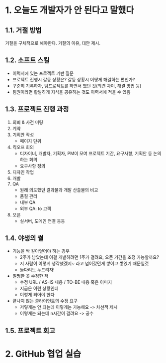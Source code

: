 # 1. 오늘도 개발자가 안 된다고 말했다
## 1.1. 거절 방법
거절을 구체적으로 해야한다. 거절의 이유, 대안 제시.
## 1.2. 소프트 스킬
* 이력서에 있는 프로젝트 기반 질문
* 프로젝트 진행시 갈등 상황은? 갈등 상황시 어떻게 해결하는 편인가?
* 꾸준히 기록하자, 팀프로젝트를 하면서 했던 것(의견 차이, 해결 방법 등)
* 팀원이라면 활발하게 지식을 공유하는 것도 이력서에 적을 수 있음
## 1.3. 프로젝트 진행 과정
1. 의뢰 & 사전 미팅 
2. 계약
3. 기획안 작성
    * 페이지 단위
4. 킥오프 회의
    * 디자이너, 개발자, 기획자, PM이 모여 프로젝트 기간, 요구사항, 기획안 등 논의하는 회의
    * 요구사항 정의
5. 디자인 작업
6. 개발
7. QA
    * 원래 의도했던 결과물과 개발 산출물의 비교
    * 품질 관리
    * 내부 QA
    * 외부 QA: to 고객
8. 오픈
    * 실서버, 도메인 연결 등등
## 1.4. 야생의 썰
* 기능을 싹 갈아엎어야 하는 경우
    * 2주가 남았는데 이걸 개발하려면 1주가 걸려요, 오픈 기간을 조정 가능할까요?
    * 저 사람이 이렇게 생각했겠지~ 라고 넘어갔던게 쌓이고 쌓였기 때문일것
    * 돌다리도 두드리자!
* 멀쩡한 곳 수정한 적
    * 수정 URL / AS-IS 내용 / TO-BE 내용 혹은 이미지
    * 지금은 이런 상황인데
    * 이렇게 되어야 한다
* 끝나지 않는 클라이언트의 수정 요구
    * 저렇게는 안 되는데 이렇게는 가능해요 -> 차선책 제시
    * 이렇게는 되는데 n시간이 걸려요 -> 공수
## 1.5. 프로젝트 회고
# 2. GitHub 협업 실습
